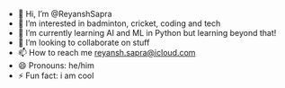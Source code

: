 - 👋 Hi, I’m @ReyanshSapra
- 👀 I’m interested in badminton, cricket, coding and tech
- 🌱 I’m currently learning AI and ML in Python but learning beyond that!
- 💞️ I’m looking to collaborate on stuff
- 📫 How to reach me reyansh.sapra@icloud.com
- 😄 Pronouns: he/him
- ⚡ Fun fact: i am cool

<!---
ReyanshSapra/ReyanshSapra is a ✨ special ✨ repository because its `README.md` (this file) appears on your GitHub profile.
You can click the Preview link to take a look at your changes.
--->
